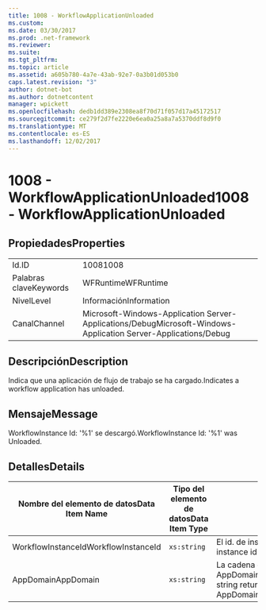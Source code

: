 ```yaml
---
title: 1008 - WorkflowApplicationUnloaded
ms.custom: 
ms.date: 03/30/2017
ms.prod: .net-framework
ms.reviewer: 
ms.suite: 
ms.tgt_pltfrm: 
ms.topic: article
ms.assetid: a605b780-4a7e-43ab-92e7-0a3b01d053b0
caps.latest.revision: "3"
author: dotnet-bot
ms.author: dotnetcontent
manager: wpickett
ms.openlocfilehash: dedb1dd389e2308ea8f70d71f057d17a45172517
ms.sourcegitcommit: ce279f2d7fe2220e6ea0a25a8a7a5370ddf8d9f0
ms.translationtype: MT
ms.contentlocale: es-ES
ms.lasthandoff: 12/02/2017
---
```

# <a name="1008---workflowapplicationunloaded"></a><span data-ttu-id="19a4c-102">1008 - WorkflowApplicationUnloaded</span><span class="sxs-lookup"><span data-stu-id="19a4c-102">1008 - WorkflowApplicationUnloaded</span></span>
## <a name="properties"></a><span data-ttu-id="19a4c-103">Propiedades</span><span class="sxs-lookup"><span data-stu-id="19a4c-103">Properties</span></span>  
  
|||  
|-|-|  
|<span data-ttu-id="19a4c-104">Id.</span><span class="sxs-lookup"><span data-stu-id="19a4c-104">ID</span></span>|<span data-ttu-id="19a4c-105">1008</span><span class="sxs-lookup"><span data-stu-id="19a4c-105">1008</span></span>|  
|<span data-ttu-id="19a4c-106">Palabras clave</span><span class="sxs-lookup"><span data-stu-id="19a4c-106">Keywords</span></span>|<span data-ttu-id="19a4c-107">WFRuntime</span><span class="sxs-lookup"><span data-stu-id="19a4c-107">WFRuntime</span></span>|  
|<span data-ttu-id="19a4c-108">Nivel</span><span class="sxs-lookup"><span data-stu-id="19a4c-108">Level</span></span>|<span data-ttu-id="19a4c-109">Información</span><span class="sxs-lookup"><span data-stu-id="19a4c-109">Information</span></span>|  
|<span data-ttu-id="19a4c-110">Canal</span><span class="sxs-lookup"><span data-stu-id="19a4c-110">Channel</span></span>|<span data-ttu-id="19a4c-111">Microsoft-Windows-Application Server-Applications/Debug</span><span class="sxs-lookup"><span data-stu-id="19a4c-111">Microsoft-Windows-Application Server-Applications/Debug</span></span>|  
  
## <a name="description"></a><span data-ttu-id="19a4c-112">Descripción</span><span class="sxs-lookup"><span data-stu-id="19a4c-112">Description</span></span>  
 <span data-ttu-id="19a4c-113">Indica que una aplicación de flujo de trabajo se ha cargado.</span><span class="sxs-lookup"><span data-stu-id="19a4c-113">Indicates a workflow application has unloaded.</span></span>  
  
## <a name="message"></a><span data-ttu-id="19a4c-114">Mensaje</span><span class="sxs-lookup"><span data-stu-id="19a4c-114">Message</span></span>  
 <span data-ttu-id="19a4c-115">WorkflowInstance Id: '%1' se descargó.</span><span class="sxs-lookup"><span data-stu-id="19a4c-115">WorkflowInstance Id: '%1' was Unloaded.</span></span>  
  
## <a name="details"></a><span data-ttu-id="19a4c-116">Detalles</span><span class="sxs-lookup"><span data-stu-id="19a4c-116">Details</span></span>  
  
|<span data-ttu-id="19a4c-117">Nombre del elemento de datos</span><span class="sxs-lookup"><span data-stu-id="19a4c-117">Data Item Name</span></span>|<span data-ttu-id="19a4c-118">Tipo del elemento de datos</span><span class="sxs-lookup"><span data-stu-id="19a4c-118">Data Item Type</span></span>|<span data-ttu-id="19a4c-119">Descripción</span><span class="sxs-lookup"><span data-stu-id="19a4c-119">Description</span></span>|  
|--------------------|--------------------|-----------------|  
|<span data-ttu-id="19a4c-120">WorkflowInstanceId</span><span class="sxs-lookup"><span data-stu-id="19a4c-120">WorkflowInstanceId</span></span>|`xs:string`|<span data-ttu-id="19a4c-121">El id. de instancia del flujo de trabajo.</span><span class="sxs-lookup"><span data-stu-id="19a4c-121">The instance id for the workflow</span></span>|  
|<span data-ttu-id="19a4c-122">AppDomain</span><span class="sxs-lookup"><span data-stu-id="19a4c-122">AppDomain</span></span>|`xs:string`|<span data-ttu-id="19a4c-123">La cadena devuelta por AppDomain.CurrentDomain.FriendlyName.</span><span class="sxs-lookup"><span data-stu-id="19a4c-123">The string returned by AppDomain.CurrentDomain.FriendlyName.</span></span>|
